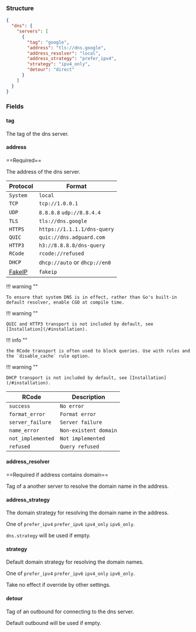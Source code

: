 ### Structure

```json
{
  "dns": {
    "servers": [
      {
        "tag": "google",
        "address": "tls://dns.google",
        "address_resolver": "local",
        "address_strategy": "prefer_ipv4",
        "strategy": "ipv4_only",
        "detour": "direct"
      }
    ]
  }
}

```

### Fields

#### tag

The tag of the dns server.

#### address

==Required==

The address of the dns server.

| Protocol            | Format                        |
|---------------------|-------------------------------|
| `System`            | `local`                       |
| `TCP`               | `tcp://1.0.0.1`               |
| `UDP`               | `8.8.8.8` `udp://8.8.4.4`     |
| `TLS`               | `tls://dns.google`            |
| `HTTPS`             | `https://1.1.1.1/dns-query`   |
| `QUIC`              | `quic://dns.adguard.com`      |
| `HTTP3`             | `h3://8.8.8.8/dns-query`      |
| `RCode`             | `rcode://refused`             |
| `DHCP`              | `dhcp://auto` or `dhcp://en0` |
|  [FakeIP](./fakeip) | `fakeip`                      |

!!! warning ""

    To ensure that system DNS is in effect, rather than Go's built-in default resolver, enable CGO at compile time.

!!! warning ""

    QUIC and HTTP3 transport is not included by default, see [Installation](/#installation).

!!! info ""

    the RCode transport is often used to block queries. Use with rules and the `disable_cache` rule option.

!!! warning ""

    DHCP transport is not included by default, see [Installation](/#installation).

| RCode             | Description           | 
|-------------------|-----------------------|
| `success`         | `No error`            |
| `format_error`    | `Format error`        |
| `server_failure`  | `Server failure`      |
| `name_error`      | `Non-existent domain` |
| `not_implemented` | `Not implemented`     |
| `refused`         | `Query refused`       |

#### address_resolver

==Required if address contains domain==

Tag of a another server to resolve the domain name in the address.

#### address_strategy

The domain strategy for resolving the domain name in the address.

One of `prefer_ipv4` `prefer_ipv6` `ipv4_only` `ipv6_only`.

`dns.strategy` will be used if empty.

#### strategy

Default domain strategy for resolving the domain names.

One of `prefer_ipv4` `prefer_ipv6` `ipv4_only` `ipv6_only`.

Take no effect if override by other settings.

#### detour

Tag of an outbound for connecting to the dns server.

Default outbound will be used if empty.